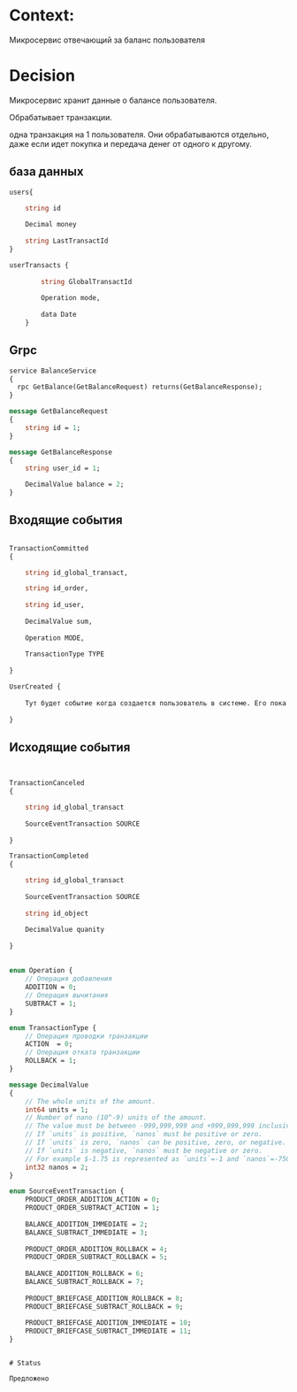 # Context: 

Микросервис отвечающий за баланс пользователя

# Decision

Микросервис хранит данные о балансе пользователя. 

Обрабатывает транзакции. 

одна транзакция на 1 пользователя. Они обрабатываются отдельно, даже если идет покупка и передача денег от одного к другому. 

## база данных
```proto
users{

	string id
	
	Decimal money
	
	string LastTransactId
}

userTransacts {
	
		string GlobalTransactId
		
		Operation mode,
		
		data Date
	}
```


## Grpc
```proto
service BalanceService 
{
  rpc GetBalance(GetBalanceRequest) returns(GetBalanceResponse);
}

message GetBalanceRequest
{
	string id = 1;
}

message GetBalanceResponse
{
	string user_id = 1;

	DecimalValue balance = 2;
}

```
## Входящие события
```proto

TransactionCommitted
{

	string id_global_transact,

	string id_order,
	
	string id_user,
	
	DecimalValue sum,
	
	Operation MODE,
	
	TransactionType TYPE
	
}

UserCreated {
	
	Тут будет событие когда создается пользователь в системе. Его пока нет.
	
}
```
## Исходящие события 

```proto


TransactionCanceled
{

	string id_global_transact
	
	SourceEventTransaction SOURCE
	
}

TransactionCompleted
{

	string id_global_transact
	
	SourceEventTransaction SOURCE
	
	string id_object
	
	DecimalValue quanity
	
}
```
##

```proto
enum Operation {
	// Операция добавления 
	ADDITION = 0;
	// Операция вычитания  
	SUBTRACT = 1;
}
```
```proto
enum TransactionType {
	// Операция проводки транзакции 
	ACTION  = 0;
	// Операция отката транзакции 
	ROLLBACK = 1;
}
```
```proto
message DecimalValue
{
	// The whole units of the amount.
	int64 units = 1;
	// Number of nano (10^-9) units of the amount.
	// The value must be between -999,999,999 and +999,999,999 inclusive.
	// If `units` is positive, `nanos` must be positive or zero.
	// If `units` is zero, `nanos` can be positive, zero, or negative.
	// If `units` is negative, `nanos` must be negative or zero.
	// For example $-1.75 is represented as `units`=-1 and `nanos`=-750,000,000.
	int32 nanos = 2;
}
```
```proto
enum SourceEventTransaction {
	PRODUCT_ORDER_ADDITION_ACTION = 0;
	PRODUCT_ORDER_SUBTRACT_ACTION = 1;
	
	BALANCE_ADDITION_IMMEDIATE = 2;
	BALANCE_SUBTRACT_IMMEDIATE = 3;
	
	PRODUCT_ORDER_ADDITION_ROLLBACK = 4;
	PRODUCT_ORDER_SUBTRACT_ROLLBACK = 5;
	
	BALANCE_ADDITION_ROLLBACK = 6;
	BALANCE_SUBTRACT_ROLLBACK = 7;
	
	PRODUCT_BRIEFCASE_ADDITION_ROLLBACK = 8;
	PRODUCT_BRIEFCASE_SUBTRACT_ROLLBACK = 9;
	
	PRODUCT_BRIEFCASE_ADDITION_IMMEDIATE = 10;
	PRODUCT_BRIEFCASE_SUBTRACT_IMMEDIATE = 11;
}
```
```

# Status

Предложено





